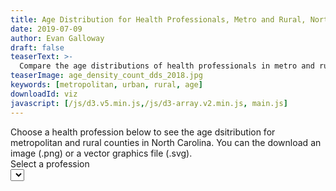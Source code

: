 ```yaml
---
title: Age Distribution for Health Professionals, Metro and Rural, North Carolina
date: 2019-07-09
author: Evan Galloway
draft: false
teaserText: >-
  Compare the age distributions of health professionals in metro and rural areas.
teaserImage: age_density_count_dds_2018.jpg
keywords: [metropolitan, urban, rural, age]
downloadId: viz
javascript: [/js/d3.v5.min.js,/js/d3-array.v2.min.js, main.js]
---
```

<div class="notification">Choose a health profession below to see the age dsitribution for metropolitan and rural counties in North Carolina. You can the download an image (.png) or a vector graphics file (.svg).</div>
<div class="field"><label class="label">Select a profession</label><div class="control select"><select id="profession-select"></select></div></div>
<div id="viz"></div>
